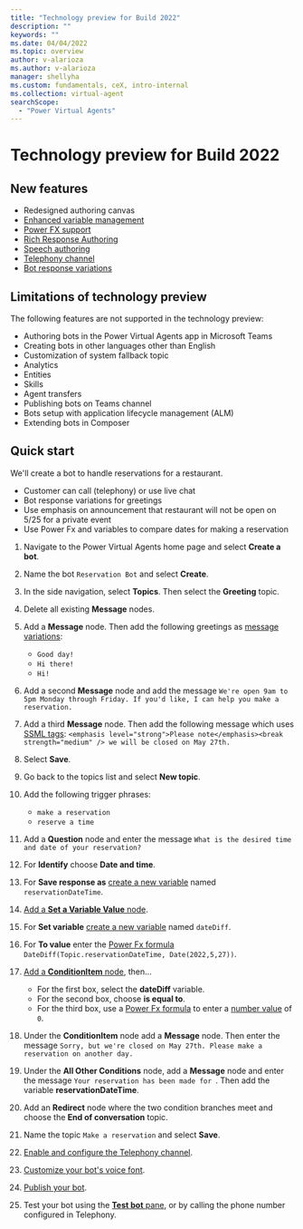 ```yaml
---
title: "Technology preview for Build 2022"
description: ""
keywords: ""
ms.date: 04/04/2022
ms.topic: overview
author: v-alarioza
ms.author: v-alarioza
manager: shellyha
ms.custom: fundamentals, ceX, intro-internal
ms.collection: virtual-agent
searchScope:
  - "Power Virtual Agents"
---
```


# Technology preview for Build 2022

<!-- FIXME: blurb about PVA at Build -->

## New features

<!-- FIXME: merge PRs and link relevant docs -->
- Redesigned authoring canvas
- [Enhanced variable management]()
- [Power FX support]()
- [Rich Response Authoring​]()
- [Speech authoring]()
- [Telephony channel]()
- [Bot response variations](authoring-create-edit-topics.md#message-variations)

## Limitations of technology preview

The following features are not supported in the technology preview:

- Authoring bots in the Power Virtual Agents app in Microsoft Teams
- Creating bots in other languages other than English
- Customization of system fallback topic
- Analytics
- Entities
- Skills
- Agent transfers
- Publishing bots on Teams channel
- Bots setup with application lifecycle management (ALM)
    <!-- FIXME: button missing, confirm it wasn't moved -->
- Extending bots in Composer

## Quick start

<!-- FIXME: add screenshots once scenario is approved -->

<!-- FIXME: intro + summary of capabilities -->

We'll create a bot to handle reservations for a restaurant.

- Customer can call (telephony) or use live chat
- Bot response variations for greetings
- Use emphasis on announcement that restaurant will not be open on 5/25 for a private event
- Use Power Fx and variables to compare dates for making a reservation

1. Navigate to the Power Virtual Agents home page and select **Create a bot**.

1. Name the bot `Reservation Bot` and select **Create**.

1. In the side navigation, select **Topics**. Then select the **Greeting** topic.

1. Delete all existing **Message** nodes.

1. Add a **Message** node. Then add the following greetings as [message variations](authoring-create-edit-topics.md#message-variations):
    - `Good day!`
    - `Hi there!`
    - `Hi!`

1. Add a second **Message** node and add the message `We're open 9am to 5pm Monday through Friday. If you'd like, I can help you make a reservation.`

    <!-- FIXME: link doc once written -->
1. Add a third **Message** node. Then add the following message which uses [SSML tags](): `<emphasis level="strong">Please note</emphasis><break strength="medium" /> we will be closed on May 27th.`

1. Select **Save**.

1. Go back to the topics list and select **New topic**.

1. Add the following trigger phrases:
    - `make a reservation`
    - `reserve a time`

1. Add a **Question** node and enter the message `What is the desired time and date of your reservation?`

1. For **Identify** choose **Date and time**.

    <!-- FIXME: link doc once written -->
1. For **Save response as** [create a new variable]() named `reservationDateTime`.

    <!-- FIXME: link doc once written -->
1. [Add a **Set a Variable Value** node]().

    <!-- FIXME: link doc once written -->
1. For **Set variable** [create a new variable]() named `dateDiff`.

    <!-- FIXME: link doc once written -->
1. For **To value** enter the [Power Fx formula]() `DateDiff(Topic.reservationDateTime, Date(2022,5,27))`.

    <!-- FIXME: link doc once written -->
1. [Add a **ConditionItem** node](), then...
    - For the first box, select the **dateDiff** variable.
    - For the second box, choose **is equal to**.
    - For the third box, use a [Power Fx formula]() to enter a [number value]() of `0`.

1. Under the **ConditionItem** node add a **Message** node. Then enter the message `Sorry, but we're closed on May 27th. Please make a reservation on another day.`

1. Under the **All Other Conditions** node, add a **Message** node and enter the message `Your reservation has been made for `. Then add the variable **reservationDateTime**.

1. Add an **Redirect** node where the two condition branches meet and choose the **End of conversation** topic.

1. Name the topic `Make a reservation` and select **Save**.

    <!-- FIXME: link doc once written -->
1. [Enable and configure the Telephony channel]().

    <!-- FIXME: link doc once written -->
1. [Customize your bot's voice font]().

1. [Publish your bot](publication-fundamentals-publish-channels.md).

1. Test your bot using the [**Test bot** pane](authoring-test-bot.md), or by calling the phone number configured in Telephony.

